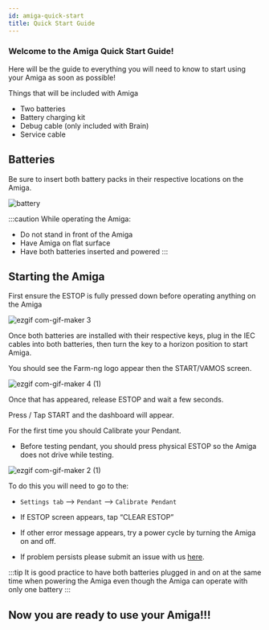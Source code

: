 ```yaml
---
id: amiga-quick-start
title: Quick Start Guide
---
```


### Welcome to the Amiga Quick Start Guide!

Here will be the guide to everything you will need to know to start using your Amiga as soon as possible!


Things that will be included with Amiga
- Two batteries
- Battery charging kit
- Debug cable (only included with Brain)
- Service cable 


## Batteries

Be sure to insert both battery packs in their respective locations on the Amiga.

![battery](https://user-images.githubusercontent.com/64480560/206290736-59ef9164-9ade-401c-80dc-569e77f088e5.gif)


:::caution
While operating the Amiga:
- Do not stand in front of the Amiga
- Have Amiga on flat surface
- Have both batteries inserted and powered
:::

## Starting the Amiga

First ensure the ESTOP is fully pressed down before operating anything on the Amiga

![ezgif com-gif-maker 3](https://user-images.githubusercontent.com/64480560/206316282-a65726be-9acc-4ef0-8cd4-5410784a2f16.gif)

Once both batteries are installed with their respective keys, plug in the IEC cables into both batteries, then turn the key to a horizon position to start Amiga.

You should see the Farm-ng logo appear then the START/VAMOS screen.


![ezgif com-gif-maker 4 (1)](https://user-images.githubusercontent.com/64480560/206318630-931b5086-9cd8-4f8a-9406-afdc34bef28d.gif)


Once that has appeared, release ESTOP and wait a few seconds.

Press / Tap START and the dashboard will appear.

For the first time you should Calibrate your Pendant.
- Before testing pendant, you should press physical ESTOP so the Amiga does not drive while testing. 

![ezgif com-gif-maker 2 (1)](https://user-images.githubusercontent.com/64480560/206317768-42edeab6-8fea-4c7d-95ae-a3ff3d9e62f1.gif)


To do this you will need to go to the:
- `Settings tab` --> `Pendant` --> `Calibrate Pendant`

- If ESTOP screen appears, tap “CLEAR ESTOP”
- If other error message appears, try a power cycle by turning the Amiga on and off.
- If problem persists please submit an issue with us [here](https://discourse.farm-ng.com/c/support/5). 

:::tip
It is good practice to have both batteries plugged in and on at the same time when powering the Amiga even though the Amiga can operate with only one battery
:::


## Now you are ready to use your Amiga!!!

